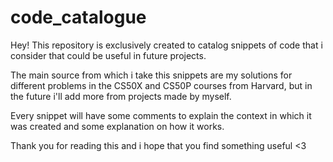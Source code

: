 # code_catalogue

Hey! This repository is exclusively created to catalog snippets of code that i consider that could be useful in future projects.

The main source from which i take this snippets are my solutions for different problems in the CS50X and CS50P courses from Harvard, but in the future i'll add more from projects made by myself.

Every snippet will have some comments to explain the context in which it was created and some explanation on how it works.

Thank you for reading this and i hope that you find something useful <3